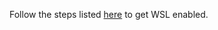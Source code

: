 Follow the steps listed [here](https://docs.microsoft.com/en-us/windows/wsl/install-win10) to get WSL enabled.


